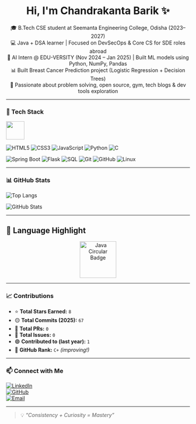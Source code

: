 <h1 align="center">Hi, I'm Chandrakanta Barik ✨</h1>

<p align="center">
🎓 B.Tech CSE student at Seemanta Engineering College, Odisha (2023–2027) <br/>
💻 Java + DSA learner | Focused on DevSecOps & Core CS for SDE roles abroad <br/>
🤖 AI Intern @ EDU-VERSITY (Nov 2024 – Jan 2025) | Built ML models using Python, NumPy, Pandas <br/>
📊 Built Breast Cancer Prediction project (Logistic Regression + Decision Trees) <br/>
🧠 Passionate about problem solving, open source, gym, tech blogs & dev tools exploration
</p>

---

### 🧰 Tech Stack

<img src="https://img.icons8.com/external-tal-revivo-shadow-tal-revivo/96/null/external-java-a-general-purpose-computer-programming-language-logo-shadow-tal-revivo.png" width="50"/>  
<br/>

![HTML5](https://img.shields.io/badge/HTML5-E34F26?style=for-the-badge&logo=html5&logoColor=white)
![CSS3](https://img.shields.io/badge/CSS3-1572B6?style=for-the-badge&logo=css3&logoColor=white)
![JavaScript](https://img.shields.io/badge/JavaScript-F7DF1E?style=for-the-badge&logo=javascript&logoColor=black)
![Python](https://img.shields.io/badge/Python-3776AB?style=for-the-badge&logo=python&logoColor=white)
![C](https://img.shields.io/badge/C-00599C?style=for-the-badge&logo=c&logoColor=white)

![Spring Boot](https://img.shields.io/badge/Spring_Boot-6DB33F?style=for-the-badge&logo=springboot&logoColor=white)
![Flask](https://img.shields.io/badge/Flask-000000?style=for-the-badge&logo=flask&logoColor=white)
![SQL](https://img.shields.io/badge/SQL-CC2927?style=for-the-badge&logo=postgresql&logoColor=white)
![Git](https://img.shields.io/badge/Git-F05032?style=for-the-badge&logo=git&logoColor=white)
![GitHub](https://img.shields.io/badge/GitHub-121013?style=for-the-badge&logo=github&logoColor=white)
![Linux](https://img.shields.io/badge/Linux-FCC624?style=for-the-badge&logo=linux&logoColor=black)

---

### 📊 GitHub Stats

![Top Langs](https://github-readme-stats.vercel.app/api/top-langs/?username=Secret371&layout=compact&theme=tokyonight)

![GitHub Stats](https://github-readme-stats.vercel.app/api?username=Secret371&show_icons=true&theme=tokyonight&count_private=true)

---

## 🔘 Language Highlight

<p align="center">
    <img src="https://i.imgur.com/abcxyz.png" alt="Java Circular Badge" width="100"/>
</p>

---

### 📈 Contributions

- ⭐ **Total Stars Earned:** `8`
- 🟡 **Total Commits (2025):** `67`
- 🔵 **Total PRs:** `0`
- 🔴 **Total Issues:** `0`
- 🟣 **Contributed to (last year):** `1`
- 🧮 **GitHub Rank:** `C+` *(improving!)*

---

### 📫 Connect with Me

[![LinkedIn](https://img.shields.io/badge/LinkedIn-ck--barik-0077B5?style=for-the-badge&logo=linkedin&logoColor=white)](https://www.linkedin.com/in/ck-barik)  
[![GitHub](https://img.shields.io/badge/GitHub-Secret371-100000?style=for-the-badge&logo=github&logoColor=white)](https://github.com/Secret371)  
[![Email](https://img.shields.io/badge/Email-chandrakantabarik66@gmail.com-D14836?style=for-the-badge&logo=gmail&logoColor=white)](mailto:chandrakantabarik66@gmail.com)

---

> 💡 _“Consistency + Curiosity = Mastery”_

